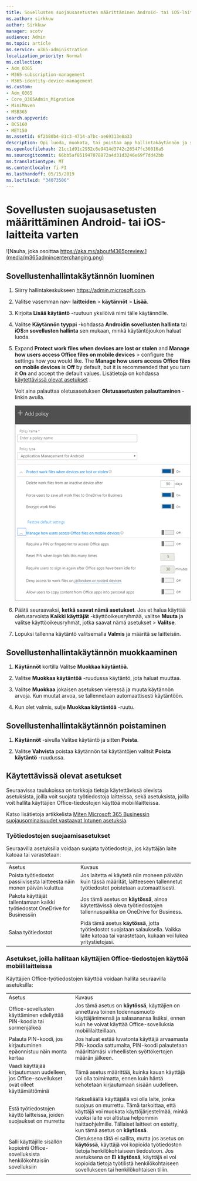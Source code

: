 ```yaml
---
title: Sovellusten suojausasetusten määrittäminen Android- tai iOS-laitteita varten
ms.author: sirkkuw
author: Sirkkuw
manager: scotv
audience: Admin
ms.topic: article
ms.service: o365-administration
localization_priority: Normal
ms.collection:
- Adm_O365
- M365-subscription-management
- M365-identity-device-management
ms.custom:
- Adm_O365
- Core_O365Admin_Migration
- MiniMaven
- MSB365
search.appverid:
- BCS160
- MET150
ms.assetid: 6f2b80b4-81c3-4714-a7bc-ae69313e8a33
description: Opi luoda, muokata, tai poistaa app hallintakäytännön ja suojaamaan työn tiedostoja Android tai iOS-laitteissa.
ms.openlocfilehash: 21cc1d91c2952c6e9414d3742c26547fc36016a5
ms.sourcegitcommit: 66bb5af851947078872a4d31d3246e69f7dd42bb
ms.translationtype: MT
ms.contentlocale: fi-FI
ms.lasthandoff: 05/15/2019
ms.locfileid: "34073506"
---
```

# <a name="set-app-protection-settings-for-android-or-ios-devices"></a>Sovellusten suojausasetusten määrittäminen Android- tai iOS-laitteita varten

![Nauha, joka osoittaa https://aka.ms/aboutM365preview.](media/m365admincenterchanging.png)

## <a name="create-an-app-management-policy"></a>Sovellustenhallintakäytännön luominen

1. Siirry hallintakeskukseen <a href="https://go.microsoft.com/fwlink/p/?linkid=837890" target="_blank">https://admin.microsoft.com</a>. 
    
2. Valitse vasemman nav- **laitteiden** \> **käytännöt** \> **Lisää**.
  
3. Kirjoita **Lisää käytäntö** -ruutuun yksilöivä nimi tälle käytännölle. 
    
4. Valitse **Käytännön tyyppi** -kohdassa **Androidin sovellusten hallinta** tai **iOS:n sovellusten hallinta** sen mukaan, minkä käytäntöjoukon haluat luoda. 
    
5. Expand **Protect work files when devices are lost or stolen** and **Manage how users access Office files on mobile devices** \> configure the settings how you would like. The **Manage how users access Office files on mobile devices** is **Off** by default, but it is recommended that you turn it **On** and accept the default values. Lisätietoja on kohdassa [käytettävissä olevat asetukset](#available-settings) . 
    
    Voit aina palauttaa oletusasetuksen **Oletusasetusten palauttaminen** -linkin avulla. 
    
    ![Screenshot of Create a policy with Application management for Android selected](media/eabbe06d-ac0a-4f3a-8630-68c808b1e662.png)
  
6. Päätä seuraavaksi, **ketkä saavat nämä asetukset**. Jos et halua käyttää oletusarvoista **Kaikki käyttäjät** -käyttöoikeusryhmää, valitse **Muuta** ja valitse käyttöoikeusryhmät, jotka saavat nämä asetukset \> **Valitse**.
    
7. Lopuksi tallenna käytäntö valitsemalla **Valmis** ja määritä se laitteisiin. 
    
## <a name="edit-an-app-management-policy"></a>Sovellustenhallintakäytännön muokkaaminen

1. **Käytännöt** kortilla Valitse **Muokkaa käytäntöä**.
    
2. Valitse **Muokkaa käytäntöä** -ruudussa käytäntö, jota haluat muuttaa. 
    
3. Valitse **Muokkaa** jokaisen asetuksen vieressä ja muuta käytännön arvoja. Kun muutat arvoa, se tallennetaan automaattisesti käytäntöön. 
    
4. Kun olet valmis, sulje **Muokkaa käytäntöä** -ruutu. 
    
## <a name="delete-an-app-management-policy"></a>Sovellustenhallintakäytännön poistaminen

1. **Käytännöt** -sivulla Valitse käytäntö ja sitten **Poista**.
    
2. Valitse **Vahvista** poistaa käytännön tai käytäntöjen valitsit **Poista käytäntö** -ruudussa. 
    
## <a name="available-settings"></a>Käytettävissä olevat asetukset

Seuraavissa taulukoissa on tarkkoja tietoja käytettävissä olevista asetuksista, joilla voit suojata työtiedostoja laitteissa, sekä asetuksista, joilla voit hallita käyttäjien Office-tiedostojen käyttöä mobiililaitteissa.
  
 Katso lisätietoja artikkelista [Miten Microsoft 365 Businessin suojausominaisuudet vastaavat Intunen asetuksia](map-protection-features-to-intune-settings.md). 
  
### <a name="settings-that-protect-work-files"></a>Työtiedostojen suojaamisasetukset

Seuraavilla asetuksilla voidaan suojata työtiedostoja, jos käyttäjän laite katoaa tai varastetaan:
  
|||
|:-----|:-----|
|Asetus  <br/> |Kuvaus  <br/> |
|Poista työtiedostot passiivisesta laitteesta näin monen päivän kuluttua  <br/> |Jos laitetta ei käytetä niin moneen päivään kuin tässä määrität, laitteeseen tallennetut työtiedostot poistetaan automaattisesti.  <br/> |
|Pakota käyttäjät tallentamaan kaikki työtiedostot OneDrive for Businessiin  <br/> |Jos tämä asetus on **käytössä**, ainoa käytettävissä oleva työtiedostojen tallennuspaikka on OneDrive for Business.  <br/> |
|Salaa työtiedostot  <br/> |Pidä tämä asetus **käytössä**, jotta työtiedostot suojataan salauksella. Vaikka laite katoaa tai varastetaan, kukaan voi lukea yritystietojasi.  <br/> |
   
### <a name="settings-that-control-how-users-access-office-files-on-mobile-devices"></a>Asetukset, joilla hallitaan käyttäjien Office-tiedostojen käyttöä mobiililaitteissa

Käyttäjien Office-työtiedostojen käyttöä voidaan hallita seuraavilla asetuksilla:
  
|||
|:-----|:-----|
|Asetus  <br/> |Kuvaus  <br/> |
|Office-sovellusten käyttäminen edellyttää PIN-koodia tai sormenjälkeä  <br/> |Jos tämä asetus on **käytössä**, käyttäjien on annettava toinen todennusmuoto käyttäjänimensä ja salasanansa lisäksi, ennen kuin he voivat käyttää Office-sovelluksia mobiililaitteillaan.  <br/> |
|Palauta PIN-koodi, jos kirjautuminen epäonnistuu näin monta kertaa  <br/> |Jos haluat estää luvatonta käyttäjä arvaamasta PIN-koodia sattumalta, PIN-koodi palautetaan määrittämäsi virheellisten syöttökertojen määrän jälkeen.  <br/> |
|Vaadi käyttäjää kirjautumaan uudelleen, jos Office-sovellukset ovat olleet käyttämättöminä  <br/> |Tämä asetus määrittää, kuinka kauan käyttäjä voi olla toimimatta, ennen kuin häntä kehotetaan kirjautumaan sisään uudelleen.  <br/> |
|Estä työtiedostojen käyttö laitteissa, joiden suojaukset on murrettu  <br/> |Kekseliäällä käyttäjällä voi olla laite, jonka suojaus on murrettu. Tämä tarkoittaa, että käyttäjä voi muokata käyttöjärjestelmää, minkä vuoksi laite voi altistua helpommin haittaohjelmille. Tällaiset laitteet on estetty, kun tämä asetus on **käytössä**.  <br/> |
|Salli käyttäjille sisällön kopiointi Office-sovelluksista henkilökohtaisiin sovelluksiin  <br/> |Oletuksena tätä ei sallita, mutta jos asetus on **käytössä**, käyttäjä voi kopioida työtiedoston tietoja henkilökohtaiseen tiedostoon. Jos asetuksena on **Ei käytössä**, käyttäjä ei voi kopioida tietoja työtilistä henkilökohtaiseen sovellukseen tai henkilökohtaisen tiliin.  <br/> |
   

  

